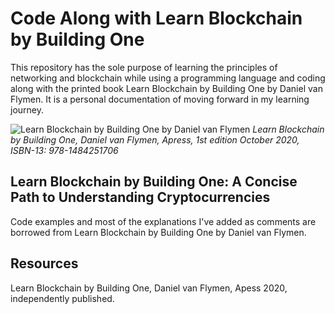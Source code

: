 # Code Along with Learn Blockchain by Building One

This repository has the sole purpose of learning the principles of networking and blockchain while using a programming language and coding along with the printed book Learn Blockchain by Building One by Daniel van Flymen. It is a personal documentation of moving forward in my learning journey.

![Learn Blockchain by Building One by Daniel van Flymen](./assets/images/blockchain-bk.jpg)
*Learn Blockchain by Building One, Daniel van Flymen, Apress, 1st edition October 2020, ISBN-13: 978-1484251706*

## Learn Blockchain by Building One: A Concise Path to Understanding Cryptocurrencies

Code examples and most of the explanations I've added as comments are borrowed from Learn Blockchain by Building One by Daniel van Flymen. 

## Resources

Learn Blockchain by Building One, Daniel van Flymen, Apess 2020, independently published.